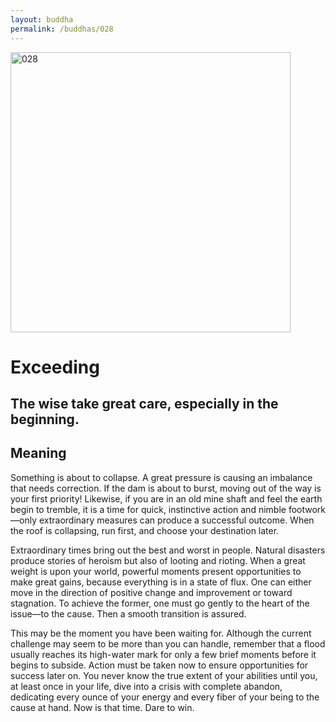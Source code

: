 ```yaml
---
layout: buddha
permalink: /buddhas/028
---
```


<div class="uk-text-center">
<img src="{{"/assets/img/buddhas/buddha-028.jpg" | relative_url}}" alt="028"  width="448" height="448"></div>

# Exceeding

## The wise take great care, especially in the beginning.

## Meaning

Something is about to collapse. A great pressure is causing an imbalance that needs correction. If the dam is about to burst, moving out of the way is your first priority! Likewise, if you are in an old mine shaft and feel the earth begin to tremble, it is a time for quick, instinctive action and nimble footwork—only extraordinary measures can produce a successful outcome. When the roof is collapsing, run first, and choose your destination later.

Extraordinary times bring out the best and worst in people. Natural disasters produce stories of heroism but also of looting and rioting. When a great weight is upon your world, powerful moments present opportunities to make great gains, because everything is in a state of flux. One can either move in the direction of positive change and improvement or toward stagnation. To achieve the former, one must go gently to the heart of the issue—to the cause. Then a smooth transition is assured.

This may be the moment you have been waiting for. Although the current challenge may seem to be more than you can handle, remember that a flood usually reaches its high-water mark for only a few brief moments before it begins to subside. Action must be taken now to ensure opportunities for success later on. You never know the true extent of your abilities until you, at least once in your life, dive into a crisis with complete abandon, dedicating every ounce of your energy and every fiber of your being to the cause at hand. Now is that time. Dare to win.
